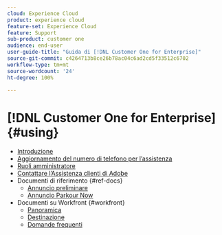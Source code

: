 ```yaml
---
cloud: Experience Cloud
product: experience cloud
feature-set: Experience Cloud
feature: Support
sub-product: customer one
audience: end-user
user-guide-title: "Guida di [!DNL Customer One for Enterprise]"
source-git-commit: c4264713b8ce26b78ac04c6ad2cd5f33512c6702
workflow-type: tm+mt
source-wordcount: '24'
ht-degree: 100%

---
```



# [!DNL Customer One for Enterprise] {#using}

+ [Introduzione](home.md)
+ [Aggiornamento del numero di telefono per l’assistenza](phone-numbers.md)
+ [Ruoli amministratore](admin-roles.md)
+ [Contattare l’Assistenza clienti di Adobe](customer-care.md)
+ Documenti di riferimento {#ref-docs}
   + [Annuncio preliminare](intro-customer-support.md)
   + [Annuncio Parkour Now](parkour-now.md)
+ Documenti su Workfront {#workfront}
   + [Panoramica](overview.md)
   + [Destinazione](landing.md)
   + [Domande frequenti](faq.md)

